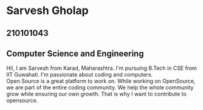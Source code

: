 # Sarvesh Gholap

## 210101043

## Computer Science and Engineering

Hi!, I am Sarvesh from Karad, Maharashtra.
I'm pursuing B.Tech in CSE from IIT Guwahati.
I'm passionate about coding and computers.
<br>
Open Source is a great platform to work on.
While working on OpenSource, we are part of the entire coding community.
We help the whole community grow while ensuring our own growth.
That is why I want to contribute to opensource.
